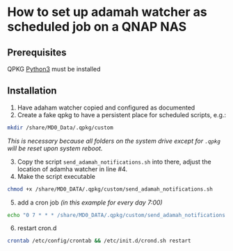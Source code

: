 # How to set up adamah watcher as scheduled job on a QNAP NAS #
## Prerequisites ##
QPKG [Python3](https://download.qnap.com/QPKG/Python3_3.5.0.2b_arm-x19.zip) must be installed
## Installation ##
1. Have adaham watcher copied and configured as documented
2. Create a fake qpkg to have a persistent place for scheduled scripts, e.g.:
```bash
mkdir /share/MD0_Data/.qpkg/custom
```
*This is necessary because all folders on the system drive except for `.qpkg` will be reset upon system reboot.* 

3. Copy the script `send_adamah_notifications.sh` into there, adjust the location of adamha watcher in line #4.
4. Make the script executable
``` bash
chmod +x /share/MD0_DATA/.qpkg/custom/send_adamah_notifications.sh
```
5. add a cron job *(in this example for every day 7:00)*
``` bash
echo "0 7 * * * /share/MD0_DATA/.qpkg/custom/send_adamah_notifications.sh" >> /etc/config/crontab
```
6. restart cron.d
``` bash
crontab /etc/config/crontab && /etc/init.d/crond.sh restart
```